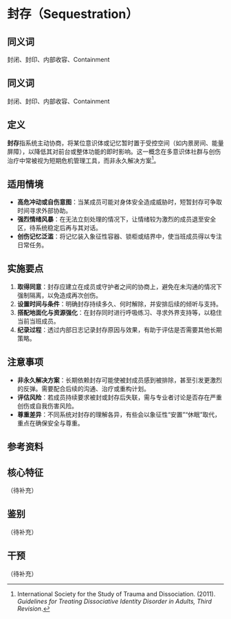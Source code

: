 # 封存（Sequestration）

## 同义词

封闭、封印、内部收容、Containment

## 同义词

封闭、封印、内部收容、Containment

## 定义

**封存**指系统主动协商，将某位意识体或记忆暂时置于受控空间（如内景房间、能量屏障），以降低其对前台或整体功能的即时影响。这一概念在多意识体社群与创伤治疗中常被视为短期危机管理工具，而非永久解决方案[^封存-1]。

## 适用情境

- **高危冲动或自伤意图**：当某成员可能对身体安全造成威胁时，短暂封存可争取时间寻求外部协助。
- **强烈情绪风暴**：在无法立刻处理的情况下，让情绪较为激烈的成员退至安全区，待系统稳定后再与其对话。
- **创伤记忆泛滥**：将记忆装入象征性容器、锁柜或结界中，使当班成员得以专注日常任务。

## 实施要点

1. **取得同意**：封存应建立在成员或守护者之间的协商上，避免在未沟通的情况下强制隔离，以免造成再次创伤。
2. **设置时间与条件**：明确封存持续多久、何时解除，并安排后续的倾听与支持。
3. **搭配地面化与资源强化**：在封存同时进行呼吸练习、寻求外界支持等，以稳住当前当班成员。
4. **纪录过程**：透过内部日志记录封存原因与效果，有助于评估是否需要其他长期策略。

## 注意事项

- **非永久解决方案**：长期依赖封存可能使被封成员感到被排除，甚至引发更激烈的反弹。需要配合后续的沟通、治疗或重构计划。
- **评估风险**：若成员持续要求被封或封存后失联，需与专业者讨论是否存在严重创伤或自我伤害风险。
- **尊重差异**：不同系统对封存的理解各异，有些会以象征性“安置”“休眠”取代，重点在确保安全与尊重。

## 参考资料

[^封存-1]: International Society for the Study of Trauma and Dissociation. (2011). *Guidelines for Treating Dissociative Identity Disorder in Adults, Third Revision*.

## 核心特征
（待补充）

## 鉴别
（待补充）

## 干预
（待补充）
